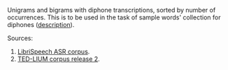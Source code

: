 Unigrams and bigrams with diphone transcriptions, sorted by number of occurrences.
This is to be used in the task of sample words' collection for diphones
([description](https://sourceforge.net/p/cmusphinx/mailman/message/35804570/)).

Sources:

1. [LibriSpeech ASR corpus](http://www.openslr.org/12/).
2. [TED-LIUM corpus release 2](http://www-lium.univ-lemans.fr/en/content/ted-lium-corpus).

